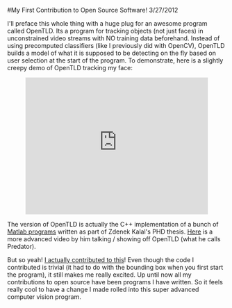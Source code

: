#My First Contribution to Open Source Software!
3/27/2012

I'll preface this whole thing with a huge plug for an awesome program called OpenTLD. Its a program for tracking objects (not just faces) in unconstrained video streams with NO training data beforehand. Instead of using precomputed classifiers (like I previously did with OpenCV), OpenTLD builds a model of what it is supposed to be detecting on the fly based on user selection at the start of the program. To demonstrate, here is a slightly creepy demo of OpenTLD tracking my face:

<center><iframe width="420" height="315" src="http://www.youtube.com/embed/gLsdHmCKoEw" frameborder="0" allowfullscreen></iframe></center>

The version of OpenTLD is actually the C++ implementation of a bunch of [Matlab programs](https://github.com/zk00006/OpenTLD) written as part of Zdenek Kalal's PHD thesis. [Here](http://www.youtube.com/watch?v=1GhNXHCQGsM) is a more advanced video by him talking / showing off OpenTLD (what he calls Predator).

But so yeah! [I actually contributed to this](https://github.com/gnebehay/OpenTLD/pull/11)! Even though the code I contributed is trivial (it had to do with the bounding box when you first start the program), it still makes me really excited. Up until now all my contributions to open source have been programs I have written. So it feels really cool to have a change I made rolled into this super advanced computer vision program.

